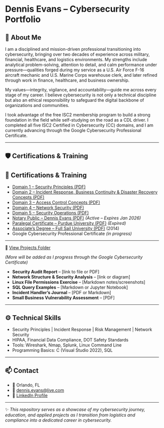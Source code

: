 # Dennis Evans – Cybersecurity Portfolio  

## 👋 About Me  
I am a disciplined and mission-driven professional transitioning into cybersecurity, bringing over two decades of experience across military, financial, healthcare, and logistics environments. My strengths include analytical problem-solving, attention to detail, and calm performance under pressure—qualities forged during my service as a U.S. Air Force F-16 aircraft mechanic and U.S. Marine Corps warehouse clerk, and later refined through work in finance, healthcare, and business ownership.  

My values—integrity, vigilance, and accountability—guide me across every stage of my career. I believe cybersecurity is not only a technical discipline but also an ethical responsibility to safeguard the digital backbone of organizations and communities.  

I took advantage of the free ISC2 membership program to build a strong foundation in the field while self-studying on the road as a CDL driver. I completed all five ISC2 Certified in Cybersecurity (CC) domains, and I am currently advancing through the Google Cybersecurity Professional Certificate.  

---

## 🛡 Certifications & Training  
## 🏅 Certifications & Training
- [Domain 1 – Security Principles (PDF)](./certifications/Domain%201%20-%20Security%20Principles.pdf)  
- [Domain 2 – Incident Response, Business Continuity & Disaster Recovery Concepts (PDF)](./certifications/Domain%202%20-%20Incident%20Response%2C%20Business%20Continuity%20and%20Disaster%20Recovery%20Concepts.pdf)  
- [Domain 3 – Access Control Concepts (PDF)](./certifications/Domain%203%20-%20Access%20Control%20Concepts.pdf)  
- [Domain 4 – Network Security (PDF)](./certifications/Domain%204%20-%20Network%20Security.pdf)  
- [Domain 5 – Security Operations (PDF)](./certifications/Domain%205%20-%20Security%20Operations.pdf)  
- [Notary Public – Dennis Evans (PDF)](./certifications/Notary%20Public%20-%20Dennis%20Evans.pdf) *(Active – Expires Jan 2026)*  
- [Paralegal Certificate – Purdue University (PDF)](./certifications/Purdue%20-%20Paralegal%20Certificate%20Course.pdf) *(Expired)*  
- [Associate’s Degree – Full Sail University (PDF)](./certifications/Full%20Sail%20University%20-%20Associate%20of%20Science%20Degree.pdf) (2014)  
- Google Cybersecurity Professional Certificate *(in progress)*
---

🔗 [View Projects Folder](./projects)

*(More will be added as I progress through the Google Cybersecurity Certificate)*

- **Security Audit Report** – [link to file or PDF]  
- **Network Structure & Security Analysis** – [link or diagram]  
- **Linux File Permissions Exercise** – [Markdown notes/screenshots]  
- **SQL Query Examples** – [Markdown or Jupyter Notebook]  
- **Incident Handler’s Journal** – [PDF or Markdown]  
- **Small Business Vulnerability Assessment** – [PDF]  

---

## ⚙️ Technical Skills  
- Security Principles | Incident Response | Risk Management | Network Security  
- HIPAA, Financial Data Compliance, DOT Safety Standards  
- Tools: Wireshark, Nmap, Splunk, Linux Command Line  
- Programming Basics: C (Visual Studio 2022), SQL  

---

## 📫 Contact  
- 📍 Orlando, FL  
- 📧 dennis.evans@live.com  
- 🔗 [LinkedIn Profile](https://linkedin.com/in/your-link-here)  

---

✨ *This repository serves as a showcase of my cybersecurity journey, education, and applied projects as I transition from logistics and compliance into a dedicated career in cybersecurity.*  
